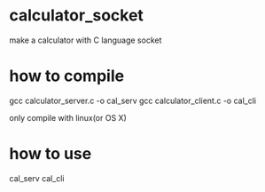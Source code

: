 # calculator_socket
make a calculator with C language socket

# how to compile
gcc calculator_server.c -o cal_serv
gcc calculator_client.c -o cal_cli

only compile with linux(or OS X)

# how to use
cal_serv <port>
cal_cli <ip> <port>
